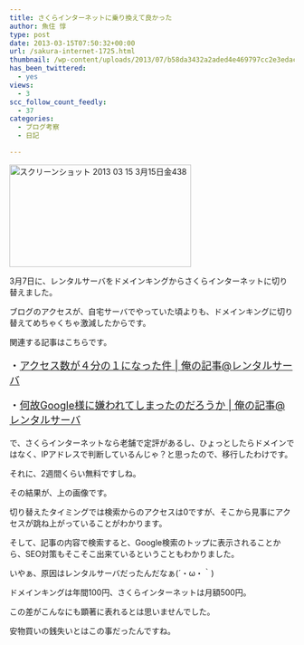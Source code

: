 ```yaml
---
title: さくらインターネットに乗り換えて良かった
author: 魚住 惇
type: post
date: 2013-03-15T07:50:32+00:00
url: /sakura-internet-1725.html
thumbnail: /wp-content/uploads/2013/07/b58da3432a2aded4e469797cc2e3edac.png
has_been_twittered:
  - yes
views:
  - 3
scc_follow_count_feedly:
  - 37
categories:
  - ブログ考察
  - 日記

---
```

<img decoding="async" loading="lazy" title="スクリーンショット_2013-03-15_3月15日金438.png" src="/wp-content/uploads/2013/03/b58da3432a2aded4e469797cc2e3edac.png" alt="スクリーンショット 2013 03 15 3月15日金438" width="321" height="181" border="0" />

<!--more-->

3月7日に、レンタルサーバをドメインキングからさくらインターネットに切り替えました。

ブログのアクセスが、自宅サーバでやっていた頃よりも、ドメインキングに切り替えてめちゃくちゃ激減したからです。

関連する記事はこちらです。

<p style="font-size: 18px;">
  ・<a rel="nofollow" href="http://jun3010.me/%e3%82%a2%e3%82%af%e3%82%bb%e3%82%b9%e6%95%b0%e3%81%8c%ef%bc%94%e5%88%86%e3%81%ae%ef%bc%91%e3%81%ab%e3%81%aa%e3%81%a3%e3%81%9f%e4%bb%b6-831.html" target="_blank">アクセス数が４分の１になった件 | 俺の記事@レンタルサーバ</a>
</p>

<p style="font-size: 18px;">
  ・<a rel="nofollow" href="http://jun3010.me/%e4%bd%95%e6%95%85google%e6%a7%98%e3%81%ab%e5%ab%8c%e3%82%8f%e3%82%8c%e3%81%a6%e3%81%97%e3%81%be%e3%81%a3%e3%81%9f%e3%81%ae%e3%81%a0%e3%82%8d%e3%81%86%e3%81%8b-1111.html" target="_blank">何故Google様に嫌われてしまったのだろうか | 俺の記事@レンタルサーバ</a>
</p></p> 

で、さくらインターネットなら老舗で定評があるし、ひょっとしたらドメインではなく、IPアドレスで判断しているんじゃ？と思ったので、移行したわけです。

それに、2週間くらい無料ですしね。</p> 

その結果が、上の画像です。

切り替えたタイミングでは検索からのアクセスは0ですが、そこから見事にアクセスが跳ね上がっていることがわかります。

そして、記事の内容で検索すると、Google検索のトップに表示されることから、SEO対策もそこそこ出来ているということもわかりました。</p> 

いやぁ、原因はレンタルサーバだったんだなぁ(´・ω・｀)</p> 

ドメインキングは年間100円、さくらインターネットは月額500円。

この差がこんなにも顕著に表れるとは思いませんでした。

安物買いの銭失いとはこの事だったんですね。